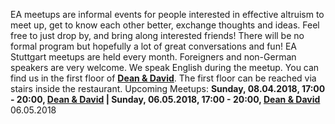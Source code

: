 
EA meetups are informal events for people interested in effective altruism to meet up, get to know each other better, exchange thoughts and ideas. Feel free to just drop by, and bring along interested friends! There will be no formal program but hopefully a lot of great conversations and fun! EA Stuttgart meetups are held every month. Foreigners and non-German speakers are very welcome. We speak English during the meetup. You can find us in the first floor of **[Dean & David](https://www.google.de/maps/place/Dean+%26+David/@48.7826502,9.1694814,15z/data=!4m8!1m2!2m1!1sdean+and+david+stuttgart!3m4!1s0x4799db49adb60fd5:0xbf8123c46f08a879!8m2!3d48.775128!4d9.1726715)**. The first floor can be reached via stairs inside the restaurant. Upcoming Meetups: **Sunday, 08.04.2018, 17:00 - 20:00, [Dean & David](https://www.google.de/maps/place/Dean+%26+David/@48.7826502,9.1694814,15z/data=!4m8!1m2!2m1!1sdean+and+david+stuttgart!3m4!1s0x4799db49adb60fd5:0xbf8123c46f08a879!8m2!3d48.775128!4d9.1726715) | Sunday, 06.05.2018, 17:00 - 20:00, [Dean & David](https://www.google.de/maps/place/Dean+%26+David/@48.7826502,9.1694814,15z/data=!4m8!1m2!2m1!1sdean+and+david+stuttgart!3m4!1s0x4799db49adb60fd5:0xbf8123c46f08a879!8m2!3d48.775128!4d9.1726715)**
06.05.2018
